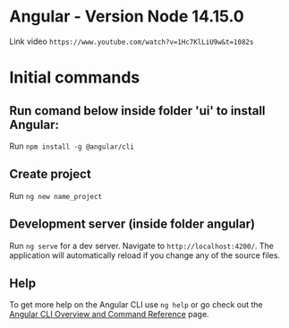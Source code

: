 # Angular - Version Node 14.15.0
Link video `https://www.youtube.com/watch?v=1Hc7KlLiU9w&t=1082s`

# Initial commands

## Run comand below inside folder 'ui' to install Angular:

Run `npm install -g @angular/cli`

## Create project
	
Run `ng new name_project`

## Development server (inside folder angular)

Run `ng serve` for a dev server. Navigate to `http://localhost:4200/`. 
The application will automatically reload if you change any of the source files.

## Help

To get more help on the Angular CLI use `ng help` or go check out the [Angular CLI Overview and Command Reference](https://angular.io/cli) page.






